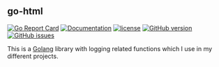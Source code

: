 ## go-html

[![Go Report Card](https://goreportcard.com/badge/github.com/pieterclaerhout/go-html)](https://goreportcard.com/report/github.com/pieterclaerhout/go-html)
[![Documentation](https://godoc.org/github.com/pieterclaerhout/go-html?status.svg)](http://godoc.org/github.com/pieterclaerhout/go-html)
[![license](https://img.shields.io/badge/license-Apache%20v2-orange.svg)](https://github.com/pieterclaerhout/go-html/raw/master/LICENSE)
[![GitHub version](https://badge.fury.io/gh/pieterclaerhout%2Fgo-html.svg)](https://badge.fury.io/gh/pieterclaerhout%2Fgo-html)
[![GitHub issues](https://img.shields.io/github/issues/pieterclaerhout/go-html.svg)](https://github.com/pieterclaerhout/go-html/issues)

This is a [Golang](https://golang.org) library with logging related functions which I use in my different projects.

